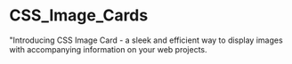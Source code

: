 # CSS_Image_Cards
"Introducing CSS Image Card - a sleek and efficient way to display images with accompanying information on your web projects.
